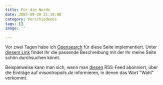 ```yaml
---
title: Für die Nerds
date: 2005-09-20 21:18:08
category: Verschiedenes
tags: []
image: ''

---
```


Vor zwei Tagen habe ich [Opensearch](http://opensearch.a9.com/) für diese Seite implementiert. Unter [diesem Link](http://www.misantropolis.de/opensearch/opensearch.xml) findet Ihr die passende Beschreibung mit der Ihr meine Seite schön durchsuchen könnt.  

  

Beispielweise kann man sich, wenn man [diesen](http://www.misantropolis.de/opensearch/?q=Wahl) RSS-Feed abonniert, über die Einträge auf *misantropolis.de* informieren, in denen das Wort "Wahl" vorkommt.
